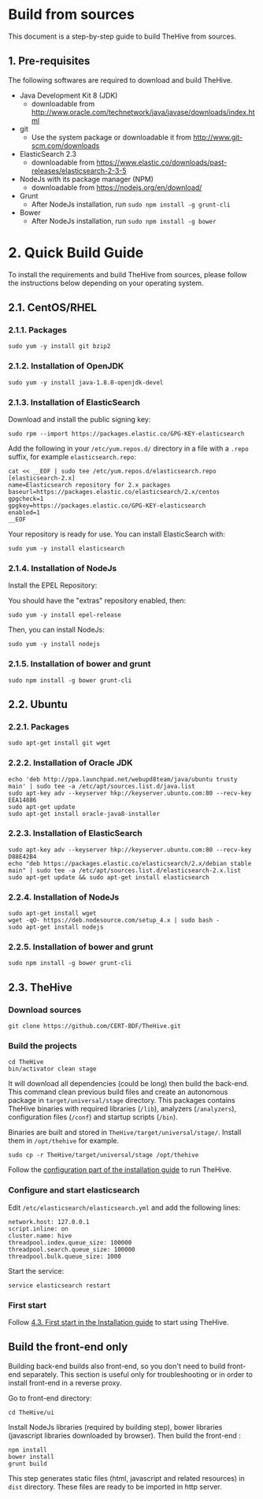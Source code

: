 # Build from sources

This document is a step-by-step guide to build TheHive from sources.

## 1. Pre-requisites

The following softwares are required to download and build TheHive.

* Java Development Kit 8 (JDK)
  * downloadable from http://www.oracle.com/technetwork/java/javase/downloads/index.html
* git
  * Use the system package or downloadable it from http://www.git-scm.com/downloads
* ElasticSearch 2.3
  * downloadable from https://www.elastic.co/downloads/past-releases/elasticsearch-2-3-5
* NodeJs with its package manager (NPM)
  * downloadable from https://nodejs.org/en/download/
* Grunt
  * After NodeJs installation, run `sudo npm install -g grunt-cli`
* Bower
  * After NodeJs installation, run `sudo npm install -g bower`


# 2. Quick Build Guide

To install the requirements and build TheHive from sources, please follow the instructions below depending on your operating system.

## 2.1. CentOS/RHEL

### 2.1.1. Packages

```
sudo yum -y install git bzip2
```

### 2.1.2. Installation of OpenJDK

```
sudo yum -y install java-1.8.0-openjdk-devel
```

### 2.1.3. Installation of ElasticSearch

Download and install the public signing key:

```
sudo rpm --import https://packages.elastic.co/GPG-KEY-elasticsearch
```

Add the following in your `/etc/yum.repos.d/` directory in a file with a `.repo` suffix, for example `elasticsearch.repo`:

```
cat << __EOF | sudo tee /etc/yum.repos.d/elasticsearch.repo
[elasticsearch-2.x]
name=Elasticsearch repository for 2.x packages
baseurl=https://packages.elastic.co/elasticsearch/2.x/centos
gpgcheck=1
gpgkey=https://packages.elastic.co/GPG-KEY-elasticsearch
enabled=1
__EOF
```

Your repository is ready for use. You can install ElasticSearch with:
```
sudo yum -y install elasticsearch
```

### 2.1.4. Installation of NodeJs

Install the EPEL Repository:

You should have the "extras" repository enabled, then:  
```
sudo yum -y install epel-release
```

Then, you can install NodeJs:

```
sudo yum -y install nodejs
```

### 2.1.5. Installation of bower and grunt

```
sudo npm install -g bower grunt-cli
```

## 2.2. Ubuntu

### 2.2.1. Packages

```
sudo apt-get install git wget
```

### 2.2.2. Installation of Oracle JDK

```
echo 'deb http://ppa.launchpad.net/webupd8team/java/ubuntu trusty main' | sudo tee -a /etc/apt/sources.list.d/java.list
sudo apt-key adv --keyserver hkp://keyserver.ubuntu.com:80 --recv-key EEA14886
sudo apt-get update
sudo apt-get install oracle-java8-installer
```

### 2.2.3. Installation of ElasticSearch

```
sudo apt-key adv --keyserver hkp://keyserver.ubuntu.com:80 --recv-key D88E42B4
echo "deb https://packages.elastic.co/elasticsearch/2.x/debian stable main" | sudo tee -a /etc/apt/sources.list.d/elasticsearch-2.x.list
sudo apt-get update && sudo apt-get install elasticsearch
```

### 2.2.4. Installation of NodeJs

```
sudo apt-get install wget
wget -qO- https://deb.nodesource.com/setup_4.x | sudo bash -
sudo apt-get install nodejs
```

### 2.2.5. Installation of bower and grunt

```
sudo npm install -g bower grunt-cli
```

## 2.3. TheHive

### Download sources

```
git clone https://github.com/CERT-BDF/TheHive.git
```

### Build the projects

```
cd TheHive
bin/activator clean stage
```

It will download all dependencies (could be long) then build the back-end.
This command clean previous build files and create an autonomous package in `target/universal/stage` directory. This packages contains TheHive binaries with required libraries (`/lib`), analyzers (`/analyzers`), configuration files (`/conf`) and startup scripts (`/bin`).

Binaries are built and stored in `TheHive/target/universal/stage/`. Install them in `/opt/thehive` for example.

```
sudo cp -r TheHive/target/universal/stage /opt/thehive
```

Follow the [configuration part of the installation guide](../admin/configuration.md) to run TheHive.


### Configure and start elasticsearch

Edit `/etc/elasticsearch/elasticsearch.yml` and add the following lines:

```
network.host: 127.0.0.1
script.inline: on
cluster.name: hive
threadpool.index.queue_size: 100000
threadpool.search.queue_size: 100000
threadpool.bulk.queue_size: 1000
```

Start the service:

```
service elasticsearch restart
```


### First start

Follow [4.3. First start in the Installation guide](binary-guide.md#43-first-start) to start using TheHive.


## Build the front-end only
Building back-end builds also front-end, so you don't need to build front-end separately. This section is useful only for troubleshooting or in order to install front-end in a reverse proxy.

Go to front-end directory:
```
cd TheHive/ui
```

Install NodeJs libraries (required by building step), bower libraries (javascript libraries downloaded by browser). Then build the front-end :
```
npm install
bower install
grunt build
```

This step generates static files (html, javascript and related resources) in `dist` directory. These files are ready to be imported in http server.
